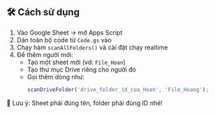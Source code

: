 ## 🛠 Cách sử dụng

1. Vào Google Sheet → mở Apps Script
2. Dán toàn bộ code từ `Code.gs` vào
3. Chạy hàm `scanAllFolders()` và cài đặt chạy realtime
4. Để thêm người mới:
   - Tạo một sheet mới (vd: `File_Hoan`)
   - Tạo thư mục Drive riêng cho người đó
   - Gọi thêm dòng như:
     ```javascript
     scanDriveFolder('drive_folder_id_cua_Hoan', 'File_Hoang');
     ```

📌 Lưu ý: Sheet phải đúng tên, folder phải đúng ID nhé!
